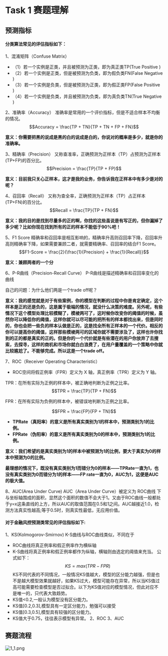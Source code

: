 # Task 1 赛题理解

## 预测指标

#### 分类算法常见的评估指标如下：

1、混淆矩阵（Confuse Matrix）

- （1）若一个实例是正类，并且被预测为正类，即为真正类TP(True Positive )
- （2）若一个实例是正类，但是被预测为负类，即为假负类FN(False Negative )
- （3）若一个实例是负类，但是被预测为正类，即为假正类FP(False Positive )
- （4）若一个实例是负类，并且被预测为负类，即为真负类TN(True Negative )

2、准确率（Accuracy）
准确率是常用的一个评价指标，但是不适合样本不均衡的情况。
$$Accuracy = \frac{TP + TN}{TP + TN + FP + FN}$$

**意义：你需要把黑的说成是黑的白的说成是白的，你说对的概率是多少，就是你的准确率。**

3、精确率（Precision）
又称查准率，正确预测为正样本（TP）占预测为正样本(TP+FP)的百分比。
$$Precision = \frac{TP}{TP + FP}$$

**意义：目前我只关心正样本，这才是我的业务，你告诉我在正样本中有多少是对的呢？**

4、召回率（Recall）
又称为查全率，正确预测为正样本（TP）占正样本(TP+FN)的百分比。
$$Recall = \frac{TP}{TP + FN}$$

**意义：我的目的是找到尽量多的正的啊，你找的这些虽说是有写正的，但你漏掉了多少呢？比如你现在找到所有的正的样本不能低于90%吧！**

5、F1 Score
精确率和召回率是相互影响的，精确率升高则召回率下降，召回率升高则精确率下降，如果需要兼顾二者，就需要精确率、召回率的结合F1 Score。
$$F1-Score = \frac{2}{\frac{1}{Precision} + \frac{1}{Recall}}$$

**意义：兼顾两者的一个分**

6、P-R曲线（Precision-Recall Curve）
P-R曲线是描述精确率和召回率变化的曲线

自己的问题：为什么他们两是一个trade off呢？

**意义：我的感觉就是对于有些案例，你的模型在判断的过程中你是肯定确定，这个样本是正的还是负的，这是属于极端的情况，就没什么决策的难度。另外呢，有些情况下这个模型处理比较模糊了，模棱两可了，这时候你改变你的阈值的时候，虽然你可以降低你的阈值，这样你就可以尽可能的把所有的样本都找出来，但是同时的，你也会把一些负的样本认做是正的，这是找全所有正样本的一个代价。相反的你可以提高你的阈值，这样那些模棱两可的区域你就不需要涉及了，这样也许你找到的正的都是真实的正的。但是你的一个代价就是有些潜在的用户你放弃了去搜索，去探寻，这样的商机和市场你就白白浪费了，在用户量覆盖的一个策略中你就比较尴尬了。不能够完成。所以这是一个trade off。**

7、ROC（Receiver Operating Characteristic）

- ROC空间将假正例率（FPR）定义为 X 轴，真正例率（TPR）定义为 Y 轴。

TPR：在所有实际为正例的样本中，被正确地判断为正例之比率。
$$TPR = \frac{TP}{TP + FN}$$

FPR：在所有实际为负例的样本中，被错误地判断为正例之比率。

$$FPR = \frac{FP}{FP + TN}$$

- **TPRate（真阳率）的意义是所有真实类别为1的样本中，预测类别为1的比例。**
- **FPRate（伪阳率）的意义是所有真实类别为0的样本中，预测类别为1的比例。**

**意义：我们希望的是真实类别为1的样本中被预测为1的比例，要大于真实为0的样本中预测为0的比例。**

**最理想的情况下，既没有真实类别为1而错分为0的样本——TPRate一直为1，也没有真实类别为0而错分为1的样本——FP rate一直为0，AUC为1，这便是AUC的极大值。**

8、AUC(Area Under Curve)
AUC（Area Under Curve）被定义为	ROC曲线	下与坐标轴围成的面积，显然这个面积的数值不会大于1。又由于ROC曲线一般都处于y=x这条直线的上方，所以AUC的取值范围在0.5和1之间。AUC越接近1.0，检测方法真实性越高;等于0.5时，则真实性最低，无应用价值。

#### 对于金融风控预测类常见的评估指标如下:

1、KS(Kolmogorov-Smirnov)
K-S曲线与ROC曲线类似，不同在于

- ROC曲线将真正例率和假正例率作为横纵轴
- K-S曲线将真正例率和假正例率都作为纵轴，横轴则由选定的阈值来充当。
  公式如下：
  $$KS=max(TPR-FPR)$$
  KS不同代表的不同情况，一般情况KS值越大，模型的区分能力越强，但是也不是越大模型效果就越好，如果KS过大，模型可能存在异常，所以当KS值过高可能需要检查模型是否过拟合。以下为KS值对应的模型情况，但此对应不是唯一的，只代表大致趋势。
- KS值<0.2,一般认为模型没有区分能力。
- KS值[0.2,0.3],模型具有一定区分能力，勉强可以接受
- KS值[0.3,0.5],模型具有较强的区分能力。
- KS值大于0.75，往往表示模型有异常。
  2、ROC
  3、AUC





## 赛题流程

![1_1.png](https://img-blog.csdnimg.cn/2020090509170561.png)

